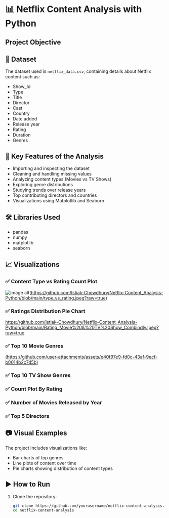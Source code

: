 # 📊 Netflix Content Analysis with Python

## Project Objective

## 📁 Dataset

The dataset used is `netflix_data.csv`, containing details about Netflix content such as:
- Show_Id
- Type
- Title
- Director
- Cast
- Country
- Date added
- Release year
- Rating
- Duration
- Genres


## 📌 Key Features of the Analysis

- Importing and inspecting the dataset  
- Cleaning and handling missing values  
- Analyzing content types (Movies vs TV Shows)  
- Exploring genre distributions  
- Studying trends over release years  
- Top contributing directors and countries  
- Visualizations using Matplotlib and Seaborn


## 🛠️ Libraries Used

- pandas
- numpy
- matplotlib
- seaborn


## 📈 Visualizations

### ✅ Content Type vs Rating Count Plot
![image alt](image_url)(https://github.com/Istiak-Chowdhury/Netflix-Content_Analysis-Python/blob/main/type_vs_rating.jpeg?raw=true)

### ✅ Ratings Distribution Pie Chart
https://github.com/Istiak-Chowdhury/Netflix-Content_Analysis-Python/blob/main/Rating_Movie%20&%20TV%20Show_Combindly.jpeg?raw=true

### ✅ Top 10 Movie Genres
[(https://github.com/user-attachments/assets/e40f97e9-fd0c-43af-9ecf-b0014b2c7d5b)](https://github.com/Istiak-Chowdhury/Netflix-Content_Analysis-Python/blob/fa2b13f4fdabb603b5886c6c23a809f50d77be3a/Top%2010%20Genres%20of%20Movies.jpeg)


### ✅ Top 10 TV Show Genres


### ✅ Count Plot By Rating


### ✅ Number of Movies Released by Year


### ✅ Top 5 Directors




## 📷 Visual Examples

The project includes visualizations like:

- Bar charts of top genres  
- Line plots of content over time  
- Pie charts showing distribution of content types  

## ▶️ How to Run

1. Clone the repository:
   ```bash
   git clone https://github.com/yourusername/netflix-content-analysis.git
   cd netflix-content-analysis

